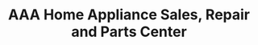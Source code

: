 ---
title: "AAA Home Appliance Sales, Repair and Parts Center"
url: /saint-peters/aaa-home-appliance-sales-repair-and-parts-center/
shop: Haushaltsgeräte
---